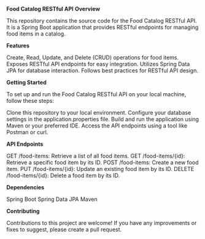 **Food Catalog RESTful API**
**Overview**

This repository contains the source code for the Food Catalog RESTful API. It is a Spring Boot application that provides RESTful endpoints for managing food items in a catalog.

**Features**

Create, Read, Update, and Delete (CRUD) operations for food items.
Exposes RESTful API endpoints for easy integration.
Utilizes Spring Data JPA for database interaction.
Follows best practices for RESTful API design.

**Getting Started**

To set up and run the Food Catalog RESTful API on your local machine, follow these steps:

Clone this repository to your local environment.
Configure your database settings in the application.properties file.
Build and run the application using Maven or your preferred IDE.
Access the API endpoints using a tool like Postman or curl.

**API Endpoints**

GET /food-items: Retrieve a list of all food items.
GET /food-items/{id}: Retrieve a specific food item by its ID.
POST /food-items: Create a new food item.
PUT /food-items/{id}: Update an existing food item by its ID.
DELETE /food-items/{id}: Delete a food item by its ID.

**Dependencies**

Spring Boot
Spring Data JPA
Maven

**Contributing**

Contributions to this project are welcome! If you have any improvements or fixes to suggest, please create a pull request.
